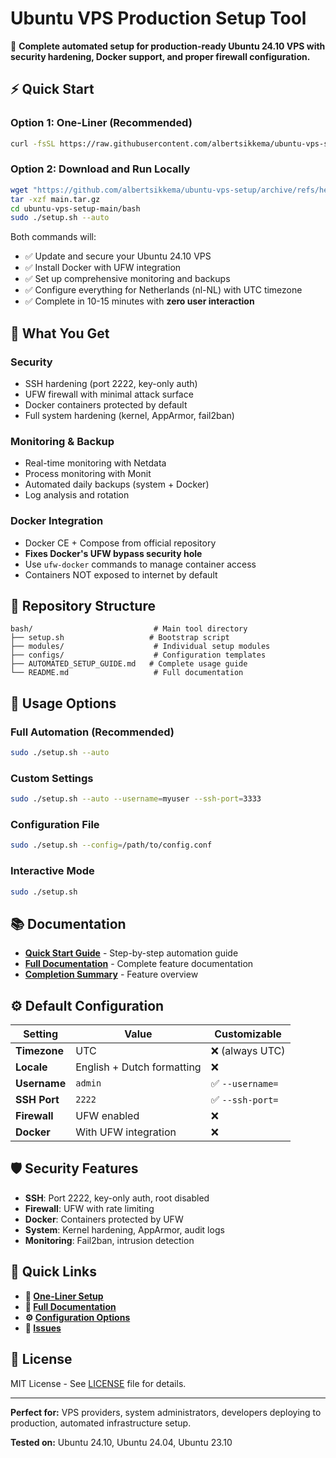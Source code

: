 # Ubuntu VPS Production Setup Tool

🚀 **Complete automated setup for production-ready Ubuntu 24.10 VPS with security hardening, Docker support, and proper firewall configuration.**

## ⚡ Quick Start

### Option 1: One-Liner (Recommended)
```bash
curl -fsSL https://raw.githubusercontent.com/albertsikkema/ubuntu-vps-setup/main/bash/setup.sh | sudo bash -s -- --auto
```

### Option 2: Download and Run Locally
```bash
wget "https://github.com/albertsikkema/ubuntu-vps-setup/archive/refs/heads/main.tar.gz"
tar -xzf main.tar.gz
cd ubuntu-vps-setup-main/bash
sudo ./setup.sh --auto
```

Both commands will:
- ✅ Update and secure your Ubuntu 24.10 VPS
- ✅ Install Docker with UFW integration
- ✅ Set up comprehensive monitoring and backups
- ✅ Configure everything for Netherlands (nl-NL) with UTC timezone
- ✅ Complete in 10-15 minutes with **zero user interaction**

## 🎯 What You Get

### Security
- SSH hardening (port 2222, key-only auth)
- UFW firewall with minimal attack surface
- Docker containers protected by default
- Full system hardening (kernel, AppArmor, fail2ban)

### Monitoring & Backup
- Real-time monitoring with Netdata
- Process monitoring with Monit
- Automated daily backups (system + Docker)
- Log analysis and rotation

### Docker Integration
- Docker CE + Compose from official repository
- **Fixes Docker's UFW bypass security hole**
- Use `ufw-docker` commands to manage container access
- Containers NOT exposed to internet by default

## 📁 Repository Structure

```
bash/                           # Main tool directory
├── setup.sh                   # Bootstrap script
├── modules/                    # Individual setup modules
├── configs/                    # Configuration templates
├── AUTOMATED_SETUP_GUIDE.md   # Complete usage guide
└── README.md                   # Full documentation
```

## 🔧 Usage Options

### Full Automation (Recommended)
```bash
sudo ./setup.sh --auto
```

### Custom Settings
```bash
sudo ./setup.sh --auto --username=myuser --ssh-port=3333
```

### Configuration File
```bash
sudo ./setup.sh --config=/path/to/config.conf
```

### Interactive Mode
```bash
sudo ./setup.sh
```

## 📚 Documentation

- **[Quick Start Guide](bash/AUTOMATED_SETUP_GUIDE.md)** - Step-by-step automation guide
- **[Full Documentation](bash/README.md)** - Complete feature documentation
- **[Completion Summary](bash/COMPLETION_SUMMARY.md)** - Feature overview

## ⚙️ Default Configuration

| Setting | Value | Customizable |
|---------|-------|--------------|
| **Timezone** | UTC | ❌ (always UTC) |
| **Locale** | English + Dutch formatting | ❌ |
| **Username** | `admin` | ✅ `--username=` |
| **SSH Port** | `2222` | ✅ `--ssh-port=` |
| **Firewall** | UFW enabled | ❌ |
| **Docker** | With UFW integration | ❌ |

## 🛡️ Security Features

- **SSH**: Port 2222, key-only auth, root disabled
- **Firewall**: UFW with rate limiting
- **Docker**: Containers protected by UFW
- **System**: Kernel hardening, AppArmor, audit logs
- **Monitoring**: Fail2ban, intrusion detection

## 🔗 Quick Links

- **🚀 [One-Liner Setup](bash/AUTOMATED_SETUP_GUIDE.md#-one-liner-installation)**
- **📖 [Full Documentation](bash/README.md)**
- **⚙️ [Configuration Options](bash/configs/default.conf)**
- **🐛 [Issues](https://github.com/albertsikkema/ubuntu-vps-setup/issues)**

## 📄 License

MIT License - See [LICENSE](LICENSE) file for details.

---

**Perfect for:** VPS providers, system administrators, developers deploying to production, automated infrastructure setup.

**Tested on:** Ubuntu 24.10, Ubuntu 24.04, Ubuntu 23.10